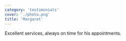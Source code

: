 ```yaml
---
category: 'testimonials'
cover: './photo.png'
title: 'Margaret'
---
```


Excellent services, always on time for his appointments.

